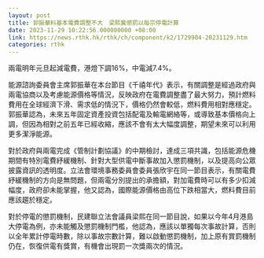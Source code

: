 ```yaml
---
layout: post
title: 郭振華料基本電費調整不大　梁熙冀懲罰以每宗停電計算
date: 2023-11-29 10:22:56.000000000 +08:00
link: https://news.rthk.hk/rthk/ch/component/k2/1729904-20231129.htm
categories: rthk
---
```


兩電明年元旦起減電費，港燈下調16%，中電減7.4%。

能源諮詢委員會主席郭振華在本台節目《千禧年代》表示，有關調整是經過政府與兩電協商以及考慮能源價格等情況，反映政府在電費調整盡了最大努力，預計燃料費用在全球經濟下滑、需求低的情況下，價格仍然會較低，燃料費用相對應穩定。郭振華認為，未來五年固定資產投資包括配電及輸電網絡等，或導致基本價格向上調，但因為相對之前五年已經收縮，應該不會有太大幅度調整，期望未來可以利用更多潔淨能源。

對於政府與兩電完成《管制計劃協議》的中期檢討，達成三項共識，包括能源危機期間有特別電費紓緩機制、針對大型供電中斷事故加入懲罰機制，以及提高向公眾披露資訊的透明度。立法會環境事務委員會委員張欣宇在同一節目表示，有關電費紓緩機制的方向是無問題，但兩電分別提出的承擔額，對加電費時可以有多少扣減幅度，政府卻未能掌握，他又認為，國際能源價格由高位下跌相當大，燃料費目前應該趨於穩定。

對於停電的懲罰機制，民建聯立法會議員梁熙在同一節目說，如果以今年4月港島大停電為例，亦未能觸及懲罰機制門檻，他認為，應該以單獨每次事故計算，否則以全年累計停電時數，除以事故宗數計算，難以啟動懲罰機制，加上原有賞罰機制仍在，恢復供電有獎賞，有機會出現罰一次獎兩次的情況。
